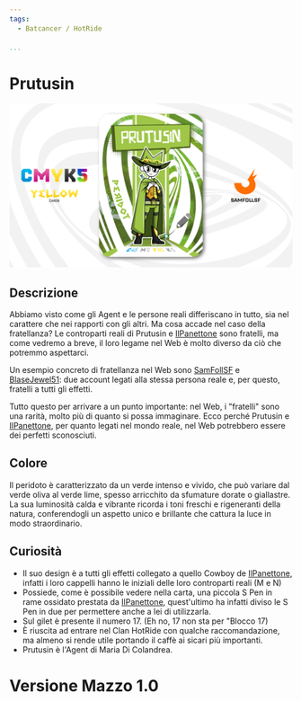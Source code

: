 ```yaml
---
tags:
  - Batcancer / HotRide

...
```


# Prutusin

![prutusin](../eg/Y/prutusin.jpg)

## Descrizione

Abbiamo visto come gli Agent e le persone reali differiscano in tutto, sia nel carattere che nei rapporti con gli altri. Ma cosa accade nel caso della fratellanza? Le controparti reali di Prutusin e [IlPanettone](../Magenta/ilpanettone.md) sono fratelli, ma come vedremo a breve, il loro legame nel Web è molto diverso da ciò che potremmo aspettarci.

Un esempio concreto di fratellanza nel Web sono [SamFollSF](../Remix/samfollsf.md) e [BlaseJewel51](../Remix/over.md): due account legati alla stessa persona reale e, per questo, fratelli a tutti gli effetti.

Tutto questo per arrivare a un punto importante: nel Web, i "fratelli" sono una rarità, molto più di quanto si possa immaginare. Ecco perché Prutusin e [IlPanettone](../Magenta/ilpanettone.md), per quanto legati nel mondo reale, nel Web potrebbero essere dei perfetti sconosciuti.

## Colore

Il peridoto è caratterizzato da un verde intenso e vivido, che può variare dal verde oliva al verde lime, spesso arricchito da sfumature dorate o giallastre. La sua luminosità calda e vibrante ricorda i toni freschi e rigeneranti della natura, conferendogli un aspetto unico e brillante che cattura la luce in modo straordinario.

## Curiosità

- Il suo design è a tutti gli effetti collegato a quello Cowboy de [IlPanettone](../Magenta/ilpanettone.md), infatti i loro cappelli hanno le iniziali delle loro controparti reali (M e N)
- Possiede, come è possibile vedere nella carta, una piccola S Pen in rame ossidato prestata da [IlPanettone](../Magenta/ilpanettone.md), quest'ultimo ha infatti diviso le S Pen in due per permettere anche a lei di utilizzarla.
- Sul gilet è presente il numero 17. (Eh no, 17 non sta per "Blocco 17)
- È riuscita ad entrare nel Clan HotRide con qualche raccomandazione, ma almeno si rende utile portando il caffè ai sicari più importanti.
- Prutusin è l'Agent di Maria Di Colandrea.

# Versione Mazzo 1.0